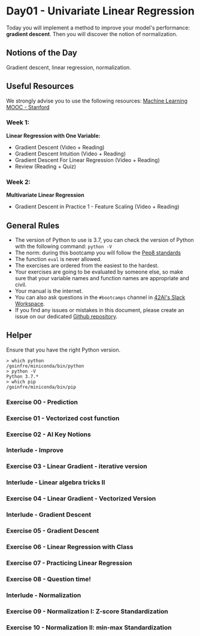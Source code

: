 # Day01 - Univariate Linear Regression

Today you will implement a method to improve your model's performance: **gradient descent**. Then you will discover the notion of normalization.

## Notions of the Day
Gradient descent, linear regression, normalization. 

## Useful Resources  
  
We strongly advise you to use the following resources:
[Machine Learning MOOC - Stanford](https://www.coursera.org/learn/machine-learning/home/week/1)  

### Week 1: 

**Linear Regression with One Variable:**  

* Gradient Descent (Video + Reading)
* Gradient Descent Intuition (Video + Reading)
* Gradient Descent For Linear Regression (Video + Reading)
* Review (Reading + Quiz)

### Week 2:
**Multivariate Linear Regression**
- Gradient Descent in Practice 1 - Feature Scaling (Video + Reading)  
  
## General Rules

* The version of Python to use is 3.7, you can check the version of Python with the following command: `python -V`
* The norm: during this bootcamp you will follow the [Pep8 standards](https://www.python.org/dev/peps/pep-0008/)
* The function `eval` is never allowed.
* The exercises are ordered from the easiest to the hardest.
* Your exercises are going to be evaluated by someone else, so make sure that your variable names and function names are appropriate and civil. 
* Your manual is the internet.
* You can also ask questions in the `#bootcamps` channel in [42AI's Slack Workspace](https://42-ai.slack.com).
* If you find any issues or mistakes in this document, please create an issue on our dedicated [Github repository](https://github.com/42-AI/bootcamp_machine-learning/issues).

## Helper

Ensure that you have the right Python version.

```
> which python
/goinfre/miniconda/bin/python
> python -V
Python 3.7.*
> which pip
/goinfre/miniconda/bin/pip
```

### Exercise 00 - Prediction

### Exercise 01 - Vectorized cost function

### Exercise 02 - AI Key Notions

### Interlude - Improve

### Exercise 03 - Linear Gradient - iterative version

### Interlude - Linear algebra tricks II

### Exercise 04 - Linear Gradient - Vectorized Version

### Interlude - Gradient Descent

### Exercise 05 - Gradient Descent

### Exercise 06 - Linear Regression with Class

### Exercise 07 - Practicing Linear Regression

### Exercise 08 - Question time!

### Interlude - Normalization

### Exercise 09 - Normalization I: Z-score Standardization

### Exercise 10 - Normalization II: min-max Standardization